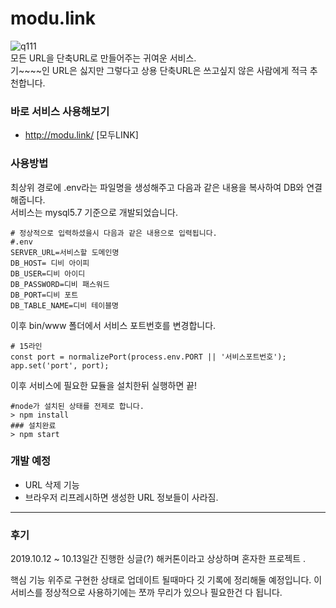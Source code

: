 

# modu.link
![q111](https://user-images.githubusercontent.com/36251104/66768705-30364180-eeee-11e9-9f3b-95658dae9d9d.gif)
<br>모든 URL을 단축URL로 만들어주는 귀여운 서비스.<br>
기~~~~인 URL은 싫지만 그렇다고 상용 단축URL은 쓰고싶지 않은 사람에게 적극 추천합니다.

### 바로 서비스 사용해보기
- http://modu.link/ [모두LINK]


### 사용방법

최상위 경로에 .env라는 파일명을 생성해주고 다음과 같은 내용을 복사하여 DB와 연결해줍니다. <br>서비스는 mysql5.7 기준으로 개발되었습니다.

```
# 정상적으로 입력하셨을시 다음과 같은 내용으로 입력됩니다.
#.env
SERVER_URL=서비스할 도메인명
DB_HOST= 디비 아이피
DB_USER=디비 아이디
DB_PASSWORD=디비 패스워드
DB_PORT=디비 포트
DB_TABLE_NAME=디비 테이블명

```
이후 bin/www 폴더에서  서비스 포트번호를 변경합니다.
```
# 15라인
const port = normalizePort(process.env.PORT || '서비스포트번호');
app.set('port', port);

```
이후 서비스에 필요한 묘듈을 설치한뒤 실행하면 끝!
```
#node가 설치된 상태를 전제로 합니다.
> npm install
### 설치완료
> npm start
```

### 개발 예정  
- URL 삭제 기능
- 브라우저 리프레시하면 생성한 URL 정보들이 사라짐.
-------
### 후기

2019.10.12 ~ 10.13일간 진행한 싱글(?) 해커톤이라고 상상하며 혼자한  프로젝트 .

핵심 기능 위주로 구현한 상태로 업데이트 될때마다 깃 기록에 정리해둘 예정입니다.
이 서비스를 정상적으로 사용하기에는 쪼까 무리가 있으나 필요한건 다 됩니다. 
